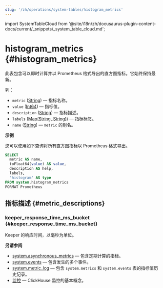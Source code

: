 ```yaml
---
slug: '/zh/operations/system-tables/histogram_metrics'
---
```

import SystemTableCloud from '@site/i18n/zh/docusaurus-plugin-content-docs/current/_snippets/_system_table_cloud.md';


# histogram_metrics {#histogram_metrics}

<SystemTableCloud/>

此表包含可以即时计算并以 Prometheus 格式导出的直方图指标。它始终保持最新。

列：

- `metric` ([String](../../sql-reference/data-types/string.md)) — 指标名称。
- `value` ([Int64](../../sql-reference/data-types/int-uint.md)) — 指标值。
- `description` ([String](../../sql-reference/data-types/string.md)) — 指标描述。
- `labels` ([Map(String, String)](../../sql-reference/data-types/map.md)) — 指标标签。
- `name` ([String](../../sql-reference/data-types/string.md)) — `metric` 的别名。

**示例**

您可以使用如下查询将所有直方图指标以 Prometheus 格式导出。
``` sql
SELECT
  metric AS name,
  toFloat64(value) AS value,
  description AS help,
  labels,
  'histogram' AS type
FROM system.histogram_metrics
FORMAT Prometheus
```

## 指标描述 {#metric_descriptions}

### keeper_response_time_ms_bucket {#keeper_response_time_ms_bucket}
Keeper 的响应时间，以毫秒为单位。

**另请参阅**
- [system.asynchronous_metrics](/operations/system-tables/asynchronous_metrics) — 包含定期计算的指标。
- [system.events](/operations/system-tables/events) — 包含发生的多个事件。
- [system.metric_log](/operations/system-tables/metric_log) — 包含 `system.metrics` 和 `system.events` 表的指标值历史记录。
- [监控](../../operations/monitoring.md) — ClickHouse 监控的基本概念。
